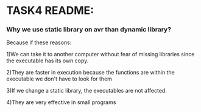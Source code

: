 # TASK4 README:

### Why we use static library on avr than dynamic library?

Because if these reasons:

1)We can take it to another computer without fear of missing libraries since the executable has its own copy.

2)They are faster in execution because the functions are within the executable we don't have to look for them

3)If we change a static library, the executables are not affected.

4)They are very effective in small programs